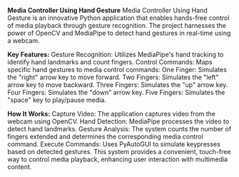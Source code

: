 **Media Controller Using Hand Gesture**
Media Controller Using Hand Gesture is an innovative Python application that enables hands-free control of media playback through gesture recognition. The project harnesses the power of OpenCV and MediaPipe to detect hand gestures in real-time using a webcam.

**Key Features:**
Gesture Recognition: Utilizes MediaPipe's hand tracking to identify hand landmarks and count fingers.
Control Commands: Maps specific hand gestures to media control commands:
One Finger: Simulates the "right" arrow key to move forward.
Two Fingers: Simulates the "left" arrow key to move backward.
Three Fingers: Simulates the "up" arrow key.
Four Fingers: Simulates the "down" arrow key.
Five Fingers: Simulates the "space" key to play/pause media.

**How It Works:**
Capture Video: The application captures video from the webcam using OpenCV.
Hand Detection: MediaPipe processes the video to detect hand landmarks.
Gesture Analysis: The system counts the number of fingers extended and determines the corresponding media control command.
Execute Commands: Uses PyAutoGUI to simulate keypresses based on detected gestures.
This system provides a convenient, touch-free way to control media playback, enhancing user interaction with multimedia content.
